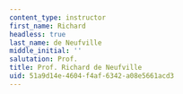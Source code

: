 ```yaml
---
content_type: instructor
first_name: Richard
headless: true
last_name: de Neufville
middle_initial: ''
salutation: Prof.
title: Prof. Richard de Neufville
uid: 51a9d14e-4604-f4af-6342-a08e5661acd3
---
```

